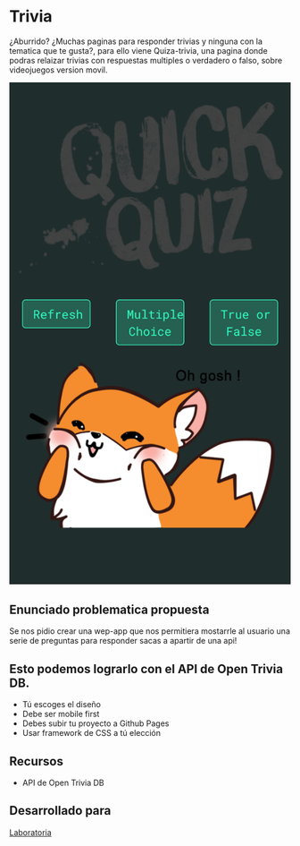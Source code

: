 # Trivia

¿Aburrido? ¿Muchas paginas para responder trivias y ninguna con la tematica que te gusta?, para ello viene Quiza-trivia, una pagina donde podras relaizar trivias con respuestas multiples o verdadero o falso, sobre videojuegos version movil.

![trivia preview](assets/img/trivia.png)

## Enunciado problematica propuesta

Se nos pidio crear una wep-app que nos permitiera mostarrle al usuario una serie de preguntas para responder sacas a apartir de una api!

## Esto podemos lograrlo con el API de Open Trivia DB.

* Tú escoges el diseño
* Debe ser mobile first
* Debes subir tu proyecto a Github Pages
* Usar framework de CSS a tú elección

## Recursos

* API de Open Trivia DB

## Desarrollado para
[Laboratoria](http://www.laboratoria.la/)
